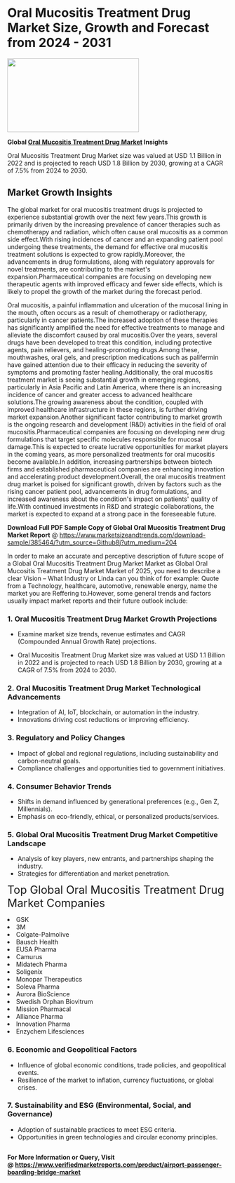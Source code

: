 <H1>Oral Mucositis Treatment Drug Market Size, Growth and Forecast from 2024 - 2031</H1><img class="aligncenter size-medium wp-image-584254" src="https://thirdeyenews.in/wp-content/uploads/2024/09/Global-Market-Research-300x168.jpeg" alt="" width="300" height="168" /><p><strong>Global&nbsp;<a href="https://www.marketsizeandtrends.com/download-sample/385464/?utm_source=Github8j?utm_medium=204">Oral Mucositis Treatment Drug Market</a> Insights</strong></p><p>Oral Mucositis Treatment Drug Market size was valued at USD 1.1 Billion in 2022 and is projected to reach USD 1.8 Billion by 2030, growing at a CAGR of 7.5% from 2024 to 2030.</p><p><h2>Market Growth Insights</h2> <p>The global market for oral mucositis treatment drugs is projected to experience substantial growth over the next few years.This growth is primarily driven by the increasing prevalence of cancer therapies such as chemotherapy and radiation, which often cause oral mucositis as a common side effect.With rising incidences of cancer and an expanding patient pool undergoing these treatments, the demand for effective oral mucositis treatment solutions is expected to grow rapidly.Moreover, the advancements in drug formulations, along with regulatory approvals for novel treatments, are contributing to the market's expansion.Pharmaceutical companies are focusing on developing new therapeutic agents with improved efficacy and fewer side effects, which is likely to propel the growth of the market during the forecast period.</p> <p>Oral mucositis, a painful inflammation and ulceration of the mucosal lining in the mouth, often occurs as a result of chemotherapy or radiotherapy, particularly in cancer patients.The increased adoption of these therapies has significantly amplified the need for effective treatments to manage and alleviate the discomfort caused by oral mucositis.Over the years, several drugs have been developed to treat this condition, including protective agents, pain relievers, and healing-promoting drugs.Among these, mouthwashes, oral gels, and prescription medications such as palifermin have gained attention due to their efficacy in reducing the severity of symptoms and promoting faster healing.Additionally, the oral mucositis treatment market is seeing substantial growth in emerging regions, particularly in Asia Pacific and Latin America, where there is an increasing incidence of cancer and greater access to advanced healthcare solutions.The growing awareness about the condition, coupled with improved healthcare infrastructure in these regions, is further driving market expansion.Another significant factor contributing to market growth is the ongoing research and development (R&D) activities in the field of oral mucositis.Pharmaceutical companies are focusing on developing new drug formulations that target specific molecules responsible for mucosal damage.This is expected to create lucrative opportunities for market players in the coming years, as more personalized treatments for oral mucositis become available.In addition, increasing partnerships between biotech firms and established pharmaceutical companies are enhancing innovation and accelerating product development.Overall, the oral mucositis treatment drug market is poised for significant growth, driven by factors such as the rising cancer patient pool, advancements in drug formulations, and increased awareness about the condition's impact on patients' quality of life.With continued investments in R&D and strategic collaborations, the market is expected to expand at a strong pace in the foreseeable future.</p><p><span class=""><strong>Download Full PDF Sample Copy of Global Oral Mucositis Treatment Drug Market Report</strong> @ <a href="https://www.marketsizeandtrends.com/download-sample/385464/?utm_source=Github8j?utm_medium=204" target="_blank">https://www.marketsizeandtrends.com/download-sample/385464/?utm_source=Github8j?utm_medium=204</a></span></p><p>In order to make an accurate and perceptive description of future scope of a Global&nbsp;Oral Mucositis Treatment Drug Market Market as Global&nbsp;Oral Mucositis Treatment Drug Market Market of 2025, you need to describe a clear Vision &ndash; What Industry or Linda can you think of for example: Quote from a Technology, healthcare, automotive, renewable energy, name the market you are Reffering to.However, some general trends and factors usually impact market reports and their future outlook include:</p><h3>1.&nbsp;<strong>Oral Mucositis Treatment Drug Market Growth Projections</strong></h3><ul><li>Examine market size trends, revenue estimates and CAGR (Compounded Annual Growth Rate) projections.</li><li><p>Oral Mucositis Treatment Drug Market size was valued at USD 1.1 Billion in 2022 and is projected to reach USD 1.8 Billion by 2030, growing at a CAGR of 7.5% from 2024 to 2030.</p></li></ul><h3>2.&nbsp;<strong>Oral Mucositis Treatment Drug Market Technological Advancements</strong></h3><ul><li>Integration of AI, IoT, blockchain, or automation in the industry.</li><li>Innovations driving cost reductions or improving efficiency.</li></ul><h3>3.&nbsp;<strong>Regulatory and Policy Changes</strong></h3><ul><li>Impact of global and regional regulations, including sustainability and carbon-neutral goals.</li><li>Compliance challenges and opportunities tied to government initiatives.</li></ul><h3>4.&nbsp;<strong>Consumer Behavior Trends</strong></h3><ul><li>Shifts in demand influenced by generational preferences (e.g., Gen Z, Millennials).</li><li>Emphasis on eco-friendly, ethical, or personalized products/services.</li></ul><h3>5.&nbsp;<strong>Global Oral Mucositis Treatment Drug Market Competitive Landscape</strong></h3><ul><li>Analysis of key players, new entrants, and partnerships shaping the industry.</li><li>Strategies for differentiation and market penetration.</li></ul><p data-pm-slice="1 1 []"><span style="color: inherit; font-family: inherit; font-size: 25px;">Top Global Oral Mucositis Treatment Drug Market Companies</span></p><div class="" data-test-id=""><p><li>GSK</li><li> 3M</li><li> Colgate-Palmolive</li><li> Bausch Health</li><li> EUSA Pharma</li><li> Camurus</li><li> Midatech Pharma</li><li> Soligenix</li><li> Monopar Therapeutics</li><li> Soleva Pharma</li><li> Aurora BioScience</li><li> Swedish Orphan Biovitrum</li><li> Mission Pharmacal</li><li> Alliance Pharma</li><li> Innovation Pharma</li><li> Enzychem Lifesciences</li></p></div><h3>6.&nbsp;<strong>Economic and Geopolitical Factors</strong></h3><ul><li>Influence of global economic conditions, trade policies, and geopolitical events.</li><li>Resilience of the market to inflation, currency fluctuations, or global crises.</li></ul><h3>7.&nbsp;<strong>Sustainability and ESG (Environmental, Social, and Governance)</strong></h3><ul><li>Adoption of sustainable practices to meet ESG criteria.</li><li>Opportunities in green technologies and circular economy principles.</li></ul><h2><strong style="font-size: 14px;">For More Information or Query, Visit @&nbsp;</strong><a style="background-color: #ffffff; font-size: 14px;" href="https://www.marketsizeandtrends.com/report/oral-mucositis-treatment-drug-market/" target="_blank">https://www.verifiedmarketreports.com/product/airport-passenger-boarding-bridge-market</a></h2>
